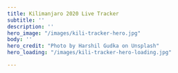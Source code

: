 ```yaml
---
title: Kilimanjaro 2020 Live Tracker
subtitle: ''
description: ''
hero_image: "/images/kili-tracker-hero.jpg"
body: ''
hero_credit: "Photo by Harshil Gudka on Unsplash"
hero_loading: "/images/kili-tracker-hero-loading.jpg"

---
```

